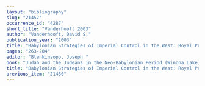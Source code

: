 ```yaml
---
layout: "bibliography"
slug: "21457"
occurrence_id: "4287"
short_title: "Vanderhooft 2003"
author: "Vanderhooft, David S."
publication_year: "2003"
title: "Babylonian Strategies of Imperial Control in the West: Royal Practice and Rethoric"
pages: "263-284"
editor: "Blenkinsopp, Joseph "
book: "Judah and the Judeans in the Neo-Babylonian Period (Winona Lake)"
title: "Babylonian Strategies of Imperial Control in the West: Royal Practice and Rethoric"
previous_item: "21460"
---
```

